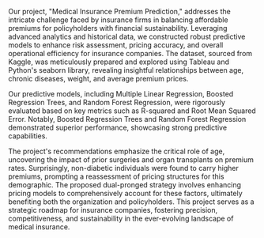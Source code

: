 Our project, "Medical Insurance Premium Prediction," addresses the intricate challenge faced by insurance firms in balancing affordable premiums for policyholders with financial sustainability. Leveraging advanced analytics and historical data, we constructed robust predictive models to enhance risk assessment, pricing accuracy, and overall operational efficiency for insurance companies. The dataset, sourced from Kaggle, was meticulously prepared and explored using Tableau and Python's seaborn library, revealing insightful relationships between age, chronic diseases, weight, and average premium prices.

Our predictive models, including Multiple Linear Regression, Boosted Regression Trees, and Random Forest Regression, were rigorously evaluated based on key metrics such as R-squared and Root Mean Squared Error. Notably, Boosted Regression Trees and Random Forest Regression demonstrated superior performance, showcasing strong predictive capabilities.

The project's recommendations emphasize the critical role of age, uncovering the impact of prior surgeries and organ transplants on premium rates. Surprisingly, non-diabetic individuals were found to carry higher premiums, prompting a reassessment of pricing structures for this demographic. The proposed dual-pronged strategy involves enhancing pricing models to comprehensively account for these factors, ultimately benefiting both the organization and policyholders. This project serves as a strategic roadmap for insurance companies, fostering precision, competitiveness, and sustainability in the ever-evolving landscape of medical insurance.
